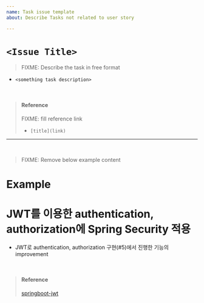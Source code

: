 ```yaml
---
name: Task issue template
about: Describe Tasks not related to user story

---
```


# `<Issue Title>`

> FIXME: Describe the task in free format
* `<something task description>`

<br>

> #### Reference
> FIXME: fill reference link
> * `[title](link)`

---

<br>

> FIXME: Remove below example content
# Example

# JWT를 이용한 authentication, authorization에 Spring Security 적용
* JWT로 authentication, authorization 구현(#5)에서 진행한 기능의 improvement

<br>

> #### Reference
> [springboot-jwt](https://github.com/nydiarra/springboot-jwt)

